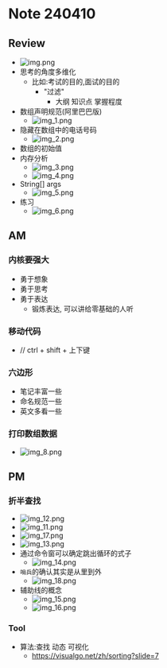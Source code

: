 # Note 240410

## Review
- ![img.png](img.png)
- 思考的角度多维化
  - 比如:考试的目的,面试的目的
    - "过滤"
      - 大纲 知识点 掌握程度
- 数组声明规范(阿里巴巴版)
  - ![img_1.png](img_1.png)
- 隐藏在数组中的电话号码
  - ![img_2.png](img_2.png)
- 数组的初始值
- 内存分析
  - ![img_3.png](img_3.png)
  - ![img_4.png](img_4.png)
- String[] args
  - ![img_5.png](img_5.png)
- 练习
  - ![img_6.png](img_6.png)

## AM

### 内核要强大
- 勇于想象
- 勇于思考
- 勇于表达
  - 锻炼表达, 可以讲给零基础的人听

### 移动代码
- // ctrl + shift + 上下键

### 六边形
- 笔记丰富一些
- 命名规范一些
- 英文多看一些

### 打印数组数据
- ![img_8.png](img_8.png)

## PM

### 折半查找
- ![img_12.png](img_12.png)
- ![img_11.png](img_11.png)
- ![img_17.png](img_17.png)
- ![img_13.png](img_13.png)
- 通过命令窗可以确定跳出循环的式子
  - ![img_14.png](img_14.png)
- `哨兵`的确认其实是从里到外
  - ![img_18.png](img_18.png)
- 辅助线的概念
  - ![img_15.png](img_15.png)
  - ![img_16.png](img_16.png)

### Tool
- 算法:查找 动态 可视化
  - https://visualgo.net/zh/sorting?slide=7

